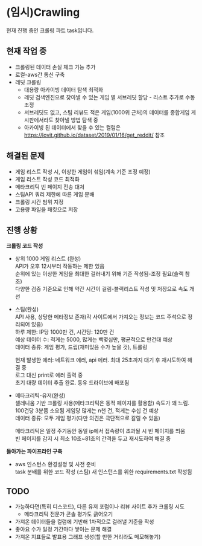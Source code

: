 # (임시)Crawling
현재 진행 중인 크롤링 파트 task입니다.

## 현재 작업 중
- 크롤링된 데이터 손실 체크 기능 추가
- 로컬-aws간 통신 구축
- 레딧 크롤링
  - 대용량 아카이빙 데이터 탐색 최적화
  - 레딧 검색엔진으로 찾아낼 수 있는 게임 별 서브레딧 할당 - 리스트 추가로 수동 조정
  - 서브레딧도 없고, 스팀 리뷰도 적은 게임(1000위 근처)의 데이터를 종합게임 게시판에서라도 찾아낼 방법 탐색 중
  - 아카이빙 된 데이터에서 찾을 수 있는 컬럼은 https://lovit.github.io/dataset/2019/01/16/get_reddit/ 참조

## 해결된 문제
- 게임 리스트 작성 시, 이상한 게임이 섞임(계속 기준 조정 예정)
- 게임 리스트 작성 코드 최적화 
- 메타크리틱 빈 페이지 전송 대처
- 스팀API 쿼리 제한에 따른 게임 분배
- 크롤링 시간 범위 지정
- 고용량 파일을 패킷으로 저장


## 진행 상황

__크롤링 코드 작성__
- 상위 1000 게임 리스트 (완성)  
  API가 오후 12시부터 작동하는 제한 있음  
  순위에 있는 이상한 게임을 최대한 걸러내기 위해 기준 작성됨-조정 필요(슬랙 참조)  
  다양한 검증 기준으로 인해 약간 시간이 걸림-블랙리스트 작성 및 저장으로 속도 개선    
    
- 스팀(완성)  
  API 사용, 상당한 메타정보 존재(각 사이트에서 가져오는 정보는 코드 주석으로 정리되어 있음)  
  하루 제한: IP당 1000만 건, 시간당: 120만 건   
  예상 데이터 수: 적게는 5000, 많게는 백몇십만, 평균적으로 만건대 예상  
  데이터 종류: 게임 평가, 드립(재미있음 수가 높을 것), 트롤링  
    
  현재 발생한 에러: 네트워크 에러, api 에러. 최대 25초까지 대기 후 재시도하여 해결 중  
  로그 대신 print로 에러 출력 중  
  초기 대량 데이터 추출 완료. 동유 드라이브에 배포됨
 
 - 메타크리틱-유저(완성)  
   셀레니움 기반 크롤링 사용(메타크리틱은 동적 페이지를 활용함)
   속도가 꽤 느림. 100건당 3분쯤 소요됨
   게임당 많게는 n천 건, 적게는 수십 건 예상  
   데이터 종류: 모두 게임 평가(다만 의견은 극단적으로 갈릴 수 있음)  
   
   메타크리틱은 일정 주기동안 동일 ip에서 접속량이 초과될 시 빈 페이지를 띄움  
   빈 페이지를 감지 시 최소 10초~81초의 간격을 두고 재시도하여 해결 중  
   
 
__돌아가는 파이프라인 구축__
- aws 인스턴스 환경설정 및 사전 준비   
  task 분배를 위한 코드 작성 (스팀)
  새 인스턴스를 위한 requirements.txt 작성됨

## TODO
- 가능하다면(특히 디스코드), 다른 유저 포럼이나 리뷰 사이트 추가 크롤링 시도
  - 메타크리틱 전문가 콘솔 평가도 긁어오기
- 가져온 데이터들을 컬럼에 기반해 1차적으로 걸러낼 기준을 작성
- 좋아요 수가 일정 기간마다 쌓이는 문제 해결
- 가져온 지표들로 발표용 그래프 생성(할 만한 거리라도 메모해놓기)
